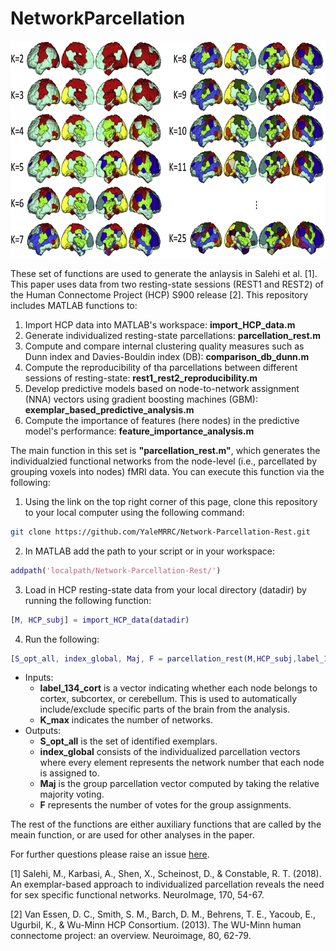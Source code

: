 # NetworkParcellation

<p align="center">
	<img src ="images/rest_individualzied_networks.jpg" height="347" />
</p>

These set of functions are used to generate the anlaysis in Salehi et al. [1]. This paper uses data from two resting-state sessions (REST1 and REST2) of the Human Connectome Project (HCP) S900 release [2]. This repository includes MATLAB functions to:

1) Import HCP data into MATLAB's workspace: **import_HCP_data.m**
2) Generate individualized resting-state parcellations: **parcellation_rest.m**
3) Compute and compare internal clustering quality measures such as Dunn index and Davies-Bouldin index (DB): **comparison_db_dunn.m**
4) Compute the reproducibility of tha parcellations between different sessions of resting-state: **rest1_rest2_reproducibility.m**
5) Develop predictive models based on node-to-network assignment (NNA) vectors using gradient boosting machines (GBM): **exemplar_based_predictive_analysis.m**
6) Compute the importance of features (here nodes) in the predictive model's performance: **feature_importance_analysis.m**


The main function in this set is **"parcellation_rest.m"**, which generates the individualzied functional networks from the node-level (i.e., parcellated by grouping voxels into nodes) fMRI data. You can execute this function via the following:

1. Using the link on the top right corner of this page, clone this repository to your local computer using the following command: 
```bash
git clone https://github.com/YaleMRRC/Network-Parcellation-Rest.git
``` 
2. In MATLAB add the path to your script or in your workspace: 
```matlab
addpath('localpath/Network-Parcellation-Rest/')
```
3. Load in HCP resting-state data from your local directory (datadir) by running the following function:
```matlab
[M, HCP_subj] = import_HCP_data(datadir)
```
4. Run the following: 
```matlab
[S_opt_all, index_global, Maj, F = parcellation_rest(M,HCP_subj,label_134_cort,K_max)
```
* Inputs: 
  * **label_134_cort** is a vector indicating whether each node belongs to cortex, subcortex, or cerebellum. This is used to automatically include/exclude specific parts of the brain from the analysis.
  * **K_max** indicates the number of networks. 
* Outputs:
  * **S_opt_all** is the set of identified exemplars.
  * **index_global** consists of the individualized parcellation vectors where every element represents the network number that each node is assigned to.
  * **Maj** is the group parcellation vector computed by taking the relative majority voting.
  * **F** represents the number of votes for the group assignments.

The rest of the functions are either auxiliary functions that are called by the meain function, or are used for other analyses in the paper.


For further questions please raise an issue [here](https://github.com/YaleMRRC/Network-Parcellation-Rest/issues).

[1] Salehi, M., Karbasi, A., Shen, X., Scheinost, D., & Constable, R. T. (2018). An exemplar-based approach to individualized parcellation reveals the need for sex specific functional networks. NeuroImage, 170, 54-67.

[2] Van Essen, D. C., Smith, S. M., Barch, D. M., Behrens, T. E., Yacoub, E., Ugurbil, K., & Wu-Minn HCP Consortium. (2013). The WU-Minn human connectome project: an overview. Neuroimage, 80, 62-79.
